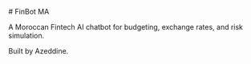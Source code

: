 \# FinBot MA

A Moroccan Fintech AI chatbot for budgeting, exchange rates, and risk simulation.

Built by Azeddine.

